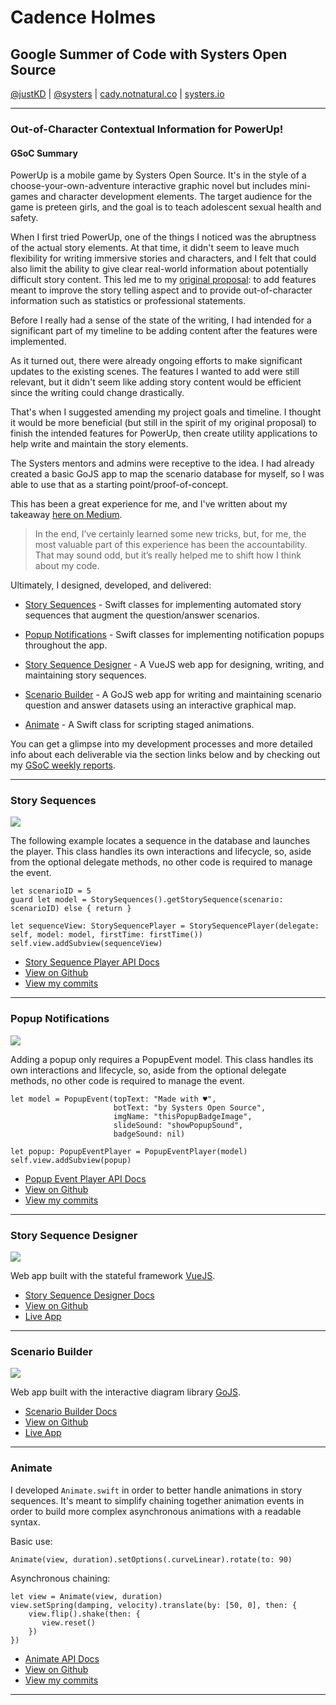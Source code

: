 # Cadence Holmes
## Google Summer of Code with Systers Open Source

[@justKD](https://github.com/justKD/GSoC18-Doc) | [@systers](https://github.com/systers) | [cady.notnatural.co](http://cady.notnatural.co) | [systers.io](http://systers.io)

***

### Out-of-Character Contextual Information for PowerUp!

#### GSoC Summary

PowerUp is a mobile game by Systers Open Source. It's in the style of a choose-your-own-adventure interactive graphic novel but includes mini-games and character development elements. The target audience for the game is preteen girls, and the goal is to teach adolescent sexual health and safety.

When I first tried PowerUp, one of the things I noticed was the abruptness of the actual story elements. At that time, it didn't seem to leave much flexibility for writing immersive stories and characters, and I felt that could also limit the ability to give clear real-world information about potentially difficult story content. This led me to my [original proposal](https://summerofcode.withgoogle.com/projects/#5377389622722560): to add features meant to improve the story telling aspect and to provide out-of-character information such as statistics or professional statements.

Before I really had a sense of the state of the writing, I had intended for a significant part of my timeline to be adding content after the features were implemented.

As it turned out, there were already ongoing efforts to make significant updates to the existing scenes. The features I wanted to add were still relevant, but it didn't seem like adding story content would be efficient since the writing could change drastically.

That's when I suggested amending my project goals and timeline. I thought it would be more beneficial (but still in the spirit of my original proposal) to finish the intended features for PowerUp, then create utility applications to help write and maintain the story elements.

The Systers mentors and admins were receptive to the idea. I had already created a basic GoJS app to map the scenario database for myself, so I was able to use that as a starting point/proof-of-concept.

This has been a great experience for me, and I've written about my takeaway [here on Medium](https://medium.com/@justKD/finishing-up-gsoc-2018-with-systers-open-source-ebf56a740560).

>In the end, I’ve certainly learned some new tricks, but, for me, the most valuable part of this experience has been the accountability. That may sound odd, but it’s really helped me to shift how I think about my code.

Ultimately, I designed, developed, and delivered:

- [Story Sequences](#story-sequences) - Swift classes for implementing automated story sequences that augment the question/answer scenarios.
>
- [Popup Notifications](#popup-notifications) - Swift classes for implementing notification popups throughout the app.
>
- [Story Sequence Designer](#powerup-story-sequence-designer) - A VueJS web app for designing, writing, and maintaining story sequences.
>
- [Scenario Builder](#powerup-scenario-builder) - A GoJS web app for writing and maintaining scenario question and answer datasets using an interactive graphical map.
>
- [Animate](#animate) - A Swift class for scripting staged animations.
>

You can get a glimpse into my development processes and more detailed info about each deliverable via the section links below and by checking out my [GSoC weekly reports](https://github.com/systers/powerup-iOS/wiki/GSoC-2018-Cadence-Holmes).

***
### Story Sequences

![](https://github.com/justKD/GSoC18-Doc/blob/master/docs/images/storysequenceplayerdemo.gif?raw=true)

The following example locates a sequence in the database and launches the player. This class handles its own interactions and lifecycle, so, aside from the optional delegate methods, no other code is required to manage the event.
```
let scenarioID = 5
guard let model = StorySequences().getStorySequence(scenario: scenarioID) else { return }

let sequenceView: StorySequencePlayer = StorySequencePlayer(delegate: self, model: model, firstTime: firstTime())
self.view.addSubview(sequenceView)
```

- [Story Sequence Player API Docs](https://justkd.github.io/powerup-iOS/Classes/StorySequencePlayer.html)
- [View on Github](https://github.com/systers/powerup-iOS)
- [View my commits](https://github.com/systers/powerup-iOS/pull/315)

***


### Popup Notifications

![](https://github.com/justKD/GSoC18-Doc/blob/master/docs/images/popupdemo.gif?raw=true)

Adding a popup only requires a PopupEvent model. This class handles its own interactions and lifecycle, so, aside from the optional delegate methods, no other code is required to manage the event.
```
let model = PopupEvent(topText: "Made with ♥",
                       botText: "by Systers Open Source",
                       imgName: "thisPopupBadgeImage",
                       slideSound: "showPopupSound",
                       badgeSound: nil)

let popup: PopupEventPlayer = PopupEventPlayer(model)
self.view.addSubview(popup)
```

- [Popup Event Player API Docs](https://justkd.github.io/powerup-iOS/Classes/PopupEventPlayer.html)
- [View on Github](https://github.com/systers/powerup-iOS)
- [View my commits](https://github.com/systers/powerup-iOS/pull/315)

***

### Story Sequence Designer

![](https://github.com/justKD/GSoC18-Doc/blob/master/docs/images/storydesigner.jpg?raw=true)

Web app built with the stateful framework [VueJS](https://vuejs.org/v2/guide/).

- [Story Sequence Designer Docs](http://systers.io/powerup-story-designer/)
- [View on Github](https://github.com/systers/powerup-story-designer)
- [Live App](https://rawgit.com/systers/powerup-story-designer/master/index.html)

***

### Scenario Builder

![](https://github.com/justKD/GSoC18-Doc/blob/master/docs/images/scenariobuilder.png?raw=true)

Web app built with the interactive diagram library [GoJS](https://gojs.net/latest/index.html).

- [Scenario Builder Docs](http://systers.io/powerup-scenario-builder/)
- [View on Github](https://github.com/systers/powerup-scenario-builder)
- [Live App](https://rawgit.com/systers/powerup-scenario-builder/master/index.html)

***

### Animate

I developed `Animate.swift` in order to better handle animations in story sequences. It's meant to simplify chaining together animation events in order to build more complex asynchronous animations with a readable syntax.

Basic use:
```
Animate(view, duration).setOptions(.curveLinear).rotate(to: 90)
```

Asynchronous chaining:
```
let view = Animate(view, duration)
view.setSpring(damping, velocity).translate(by: [50, 0], then: {
    view.flip().shake(then: {
       view.reset()
    })
})
```

- [Animate API Docs](https://justkd.github.io/powerup-iOS/Classes/Animate.html)
- [View on Github](https://github.com/systers/powerup-iOS)
- [View my commits](https://github.com/systers/powerup-iOS/pull/315)

***




